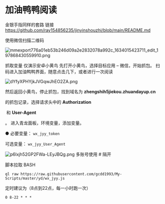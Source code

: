 # 加油鸭鸭阅读

金银手指同样的套路 链接  https://github.com/ray154856235/jinyinshouzhi/blob/main/README.md

使用微信扫描二维码



![mmexport776a01eb53b246d09a2e2832078a992c_1634015423711_edit_197868430559910.png](https://i.loli.net/2021/10/12/XDP1ticwbGnj5MO.png)

抓取变量
仅演示安卓小黄鸟
先打开小黄鸟，选择目标应用 – 微信，开始抓包。
扫码进入加油鸭鸭界面，随意点击几下，或者进行一次阅读



![dYfyXPHYjkJVGqwJhEO2ZA.png](https://i.loli.net/2021/10/12/OmesvEHo6qPG1Xr.png)



然后返回小黄鸟，停止抓包，找到域名为
**zhengshih5jiekou.zhuandayup.cn**

的抓包记录，选择请求头中的
**Authorization**

 和
**User-Agent**

。
进入青龙面板，环境变量，添加变量。

● 必要变量：
`wx_jyy_token`


可选变量：
`wx_jyy_User_Agent`


![p6lxjh52GP2FWa-LEyJBQg.png](https://i.loli.net/2021/10/12/bWRNdFxs3M5lZeq.png)
多账号使用 #  隔开

脚本拉取
BASH

`ql raw https://raw.githubusercontent.com/gcdd1993/My-Scripts/master/yd/wx_jyy.js`


定时建议为（8点到22点，每一小时跑一次）


`0 8-22 * * *`

